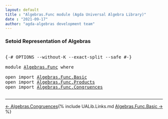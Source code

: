 ```yaml
---
layout: default
title : "Algebras.Func module (Agda Universal Algebra Library)"
date : "2021-09-17"
author: "agda-algebras development team"
---
```


### <a id="setoid-representation-of-algebras">Setoid Representation of Algebras</a>

<pre class="Agda">

<a id="250" class="Symbol">{-#</a> <a id="254" class="Keyword">OPTIONS</a> <a id="262" class="Pragma">--without-K</a> <a id="274" class="Pragma">--exact-split</a> <a id="288" class="Pragma">--safe</a> <a id="295" class="Symbol">#-}</a>

<a id="300" class="Keyword">module</a> <a id="307" href="Algebras.Func.html" class="Module">Algebras.Func</a> <a id="321" class="Keyword">where</a>

<a id="328" class="Keyword">open</a> <a id="333" class="Keyword">import</a> <a id="340" href="Algebras.Func.Basic.html" class="Module">Algebras.Func.Basic</a>
<a id="360" class="Keyword">open</a> <a id="365" class="Keyword">import</a> <a id="372" href="Algebras.Func.Products.html" class="Module">Algebras.Func.Products</a>
<a id="395" class="Keyword">open</a> <a id="400" class="Keyword">import</a> <a id="407" href="Algebras.Func.Congruences.html" class="Module">Algebras.Func.Congruences</a>

</pre>

--------------------------------

<span style="float:left;">[← Algebras.Congruences](Algebras.Congruences.html)</span>
<span style="float:right;">[Algebras.Func.Basic →](Algebras.Func.Basic.html)</span>

{% include UALib.Links.md %}
